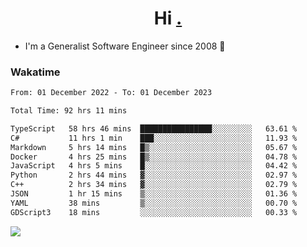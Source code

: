 <h1 align="center">Hi <a href="https://www.hackerrank.com/erasmosaraujo">.</a></h1>
 
- I'm a Generalist Software Engineer  since 2008 🚀
<!--  
<p align="left">
  <a href="https://github.com/erasmosoares/github-readme-stats">
    <img
      align="center"
      src="https://github-readme-stats.vercel.app/api/top-langs/?username=erasmosoares&theme=radical&layout=compact"
    />
  </a>
  <a href="https://github.com/erasmosoares/github-readme-stats">
    [![Harlok's WakaTime stats](https://github-readme-stats.vercel.app/api/wakatime?username=ffflabs)](https://github.com/anuraghazra/github-readme-stats)
  </a>
</p>

<!--
 ### Repo 
 
<p align="left">
 <a href="https://github.com/erasmosoares/github-readme-stats">
    <img
      align="center"
      height="165"
      src="https://github-readme-stats.vercel.app/api/pin?username=erasmosoares&repo=sample-node&title_color=fff&icon_color=f9f9f9&text_color=9f9f9f&bg_color=151515"
    />
  </a>
  <a href="https://github.com/erasmosoares/github-readme-stats">
    <img
      align="center"
      height="165"
      src="https://github-readme-stats.vercel.app/api/pin?username=erasmosoares&repo=sample-node&title_color=fff&icon_color=f9f9f9&text_color=9f9f9f&bg_color=151515"
    />
  </a>
</p>
-->

 ### Wakatime 

<!--START_SECTION:waka-->

```txt
From: 01 December 2022 - To: 01 December 2023

Total Time: 92 hrs 11 mins

TypeScript   58 hrs 46 mins  ████████████████░░░░░░░░░   63.61 %
C#           11 hrs 1 min    ███░░░░░░░░░░░░░░░░░░░░░░   11.93 %
Markdown     5 hrs 14 mins   █▒░░░░░░░░░░░░░░░░░░░░░░░   05.67 %
Docker       4 hrs 25 mins   █▒░░░░░░░░░░░░░░░░░░░░░░░   04.78 %
JavaScript   4 hrs 5 mins    █░░░░░░░░░░░░░░░░░░░░░░░░   04.42 %
Python       2 hrs 44 mins   ▓░░░░░░░░░░░░░░░░░░░░░░░░   02.97 %
C++          2 hrs 34 mins   ▓░░░░░░░░░░░░░░░░░░░░░░░░   02.79 %
JSON         1 hr 15 mins    ▒░░░░░░░░░░░░░░░░░░░░░░░░   01.36 %
YAML         38 mins         ▒░░░░░░░░░░░░░░░░░░░░░░░░   00.70 %
GDScript3    18 mins         ░░░░░░░░░░░░░░░░░░░░░░░░░   00.33 %
```

<!--END_SECTION:waka-->

![](https://komarev.com/ghpvc/?username=erasmosoares&color=brightgreen)
